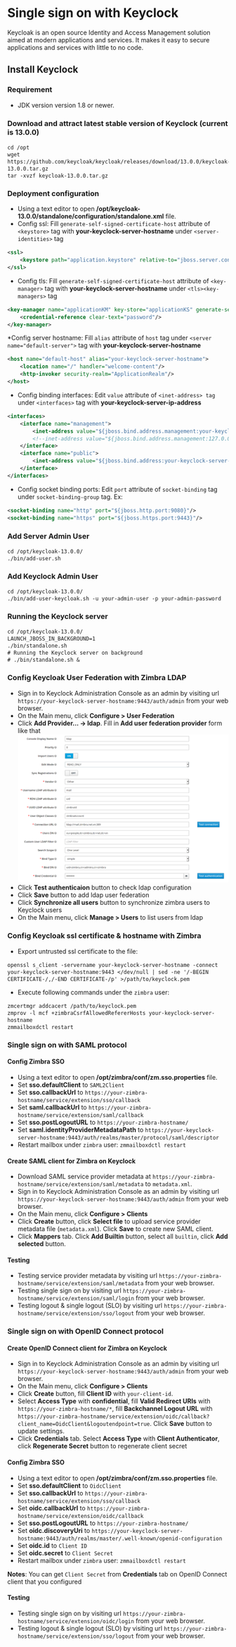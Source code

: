 Single sign on with Keyclock
============================
Keycloak is an open source Identity and Access Management solution aimed at modern applications and services.
It makes it easy to secure applications and services with little to no code. 

## Install Keyclock

### Requirement
* JDK version version 1.8 or newer.

### Download and attract latest stable version of Keyclock (current is 13.0.0)
```shell
cd /opt
wget https://github.com/keycloak/keycloak/releases/download/13.0.0/keycloak-13.0.0.tar.gz
tar -xvzf keycloak-13.0.0.tar.gz
```

### Deployment configuration
* Using a text editor to open **/opt/keycloak-13.0.0/standalone/configuration/standalone.xml** file.
* Config ssl: Fill `generate-self-signed-certificate-host` attribute of `<keystore>` tag with **your-keyclock-server-hostname** under `<server-identities>` tag
```xml
<ssl>
    <keystore path="application.keystore" relative-to="jboss.server.config.dir" keystore-password="password" alias="server" key-password="password" generate-self-signed-certificate-host="your-keyclock-server-hostname"/>
</ssl>
```
* Config tls: Fill `generate-self-signed-certificate-host` attribute of `<key-manager>` tag with **your-keyclock-server-hostname** under `<tls><key-managers>` tag
```xml
<key-manager name="applicationKM" key-store="applicationKS" generate-self-signed-certificate-host="your-keyclock-server-hostname">
    <credential-reference clear-text="password"/>
</key-manager>
```
*Config server hostname: Fill `alias` attribute of `host` tag under `<server name="default-server">` tag with **your-keyclock-server-hostname**
```xml
<host name="default-host" alias="your-keyclock-server-hostname">
    <location name="/" handler="welcome-content"/>
    <http-invoker security-realm="ApplicationRealm"/>
</host>
```
* Config binding interfaces: Edit `value` attribute of `<inet-address> tag` under `<interfaces>` tag with **your-keyclock-server-ip-address**
```xml
<interfaces>
    <interface name="management">
        <inet-address value="${jboss.bind.address.management:your-keyclock-server-ip-address}"/>
        <!--inet-address value="${jboss.bind.address.management:127.0.0.1}"/-->
    </interface>
    <interface name="public">
        <inet-address value="${jboss.bind.address:your-keyclock-server-ip-address}"/>
    </interface>
</interfaces>
```
* Config socket binding ports: Edit `port` attribute of `socket-binding` tag under `socket-binding-group` tag. Ex:
```xml
<socket-binding name="http" port="${jboss.http.port:9080}"/>
<socket-binding name="https" port="${jboss.https.port:9443}"/>
```

### Add Server Admin User
```shell
cd /opt/keycloak-13.0.0/
./bin/add-user.sh
```

### Add Keyclock Admin User
```shell
cd /opt/keycloak-13.0.0/
./bin/add-user-keycloak.sh -u your-admin-user -p your-admin-password
```

### Running the Keyclock server
```shell
cd /opt/keycloak-13.0.0/
LAUNCH_JBOSS_IN_BACKGROUND=1
./bin/standalone.sh
# Running the Keyclock server on background
# ./bin/standalone.sh &
```

### Config Keycloak User Federation with Zimbra LDAP
* Sign in to Keyclock Administration Console as an admin by visiting url `https://your-keyclock-server-hostname:9443/auth/admin` from your web browser.
* On the Main menu, click **Configure > User Federation**
* Click **Add Provider... -> ldap**. Fill in **Add user federation provider** form like that
![add-ldap-user-federation](keyclock/add-ldap-user-federation.png)
* Click **Test authenticaion** button to check ldap configuration
* Click **Save** button to add ldap user federation
* Click **Synchronize all users** button to synchronize zimbra users to Keyclock users
* On the Main menu, click **Manage > Users** to list users from ldap

### Config Keycloak ssl certificate & hostname with Zimbra
* Export untrusted ssl certificate to the file:
~~~shell
openssl s_client -servername your-keyclock-server-hostname -connect your-keyclock-server-hostname:9443 </dev/null | sed -ne '/-BEGIN CERTIFICATE-/,/-END CERTIFICATE-/p' >/path/to/keyclock.pem
~~~
* Execute following commands under the `zimbra` user:
~~~shell
zmcertmgr addcacert /path/to/keyclock.pem
zmprov -l mcf +zimbraCsrfAllowedRefererHosts your-keyclock-server-hostname
zmmailboxdctl restart
~~~

### Single sign on with SAML protocol
#### Config Zimbra SSO
* Using a text editor to open **/opt/zimbra/conf/zm.sso.properties** file.
* Set **sso.defaultClient** to `SAML2Client`
* Set **sso.callbackUrl** to `https://your-zimbra-hostname/service/extension/sso/callback`
* Set **saml.callbackUrl** to `https://your-zimbra-hostname/service/extension/saml/callback`
* Set **sso.postLogoutURL** to `https://your-zimbra-hostname/`
* Set **saml.identityProviderMetadataPath** to `https://your-keyclock-server-hostname:9443/auth/realms/master/protocol/saml/descriptor`
* Restart mailbox under `zimbra` user: `zmmailboxdctl restart`

#### Create SAML client for Zimbra on Keyclock
* Download SAML service provider metadata at `https://your-zimbra-hostname/service/extension/saml/metadata` to `metadata.xml`.
* Sign in to Keyclock Administration Console as an admin by visiting url `https://your-keyclock-server-hostname:9443/auth/admin` from your web browser.
* On the Main menu, click **Configure > Clients**
* Click **Create** button, click **Select file** to upload service provider metadata file (`metadata.xml`).
  Click **Save** to create new SAML client.
* Click **Mappers** tab. Click **Add Builtin** button, select all `builtin`, click **Add selected** button.

#### Testing
* Testing service provider metadata by visiting url `https://your-zimbra-hostname/service/extension/saml/metadata` from your web browser.
* Testing single sign on by visiting url `https://your-zimbra-hostname/service/extension/saml/login` from your web browser.
* Testing logout & single logout (SLO) by visiting url `https://your-zimbra-hostname/service/extension/sso/logout` from your web browser.

### Single sign on with OpenID Connect protocol
#### Create OpenID Connect client for Zimbra on Keyclock
* Sign in to Keyclock Administration Console as an admin by visiting url `https://your-keyclock-server-hostname:9443/auth/admin` from your web browser.
* On the Main menu, click **Configure > Clients**
* Click **Create** button, fill **Client ID** with `your-client-id`.
* Select **Access Type** with **confidential**, fill **Valid Redirect URIs** with `https://your-zimbra-hostname/*`,
  fill **Backchannel Logout URL** with `https://your-zimbra-hostname/service/extension/oidc/callback?client_name=OidcClient&logoutendpoint=true`.
  Click **Save** button to update settings.
* Click **Credentials** tab. Select **Access Type** with **Client Authenticator**, click **Regenerate Secret** button to regenerate client secret

#### Config Zimbra SSO
* Using a text editor to open **/opt/zimbra/conf/zm.sso.properties** file.
* Set **sso.defaultClient** to `OidcClient`
* Set **sso.callbackUrl** to `https://your-zimbra-hostname/service/extension/sso/callback`
* Set **oidc.callbackUrl** to `https://your-zimbra-hostname/service/extension/oidc/callback`
* Set **sso.postLogoutURL** to `https://your-zimbra-hostname/`
* Set **oidc.discoveryUri** to `https://your-keyclock-server-hostname:9443/auth/realms/master/.well-known/openid-configuration`
* Set **oidc.id** to `Client ID`
* Set **oidc.secret** to `Client Secret`
* Restart mailbox under `zimbra` user: `zmmailboxdctl restart`

**Notes**: You can get `Client Secret` from **Credentials** tab on OpenID Connect client that you configured

#### Testing
* Testing single sign on by visiting url `https://your-zimbra-hostname/service/extension/oidc/login` from your web browser.
* Testing logout & single logout (SLO) by visiting url `https://your-zimbra-hostname/service/extension/sso/logout` from your web browser.
